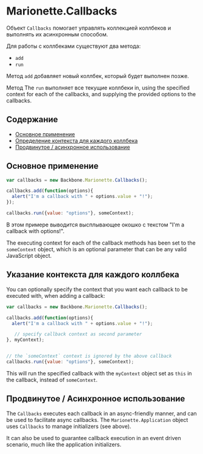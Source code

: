 # Marionette.Callbacks

Объект `Callbacks` помогает управлять коллекцией коллбеков и выполнять их асинхронным способом.

Для работы с коллбеками существуют два метода: 

* `add`
* `run`

Метод `add` добавляет новый коллбек, который будет выполнен позже. 

Метод The `run` выполняет все текущие коллбеки in, using the
specified context for each of the callbacks, and supplying the
provided options to the callbacks.

## Содержание

* [Основное применение](#basic-usage)
* [Определение контекста для каждого коллбека](#specify-context-per-callback)
* [Продвинутое / асинхронное использование](#advanced--async-use)

## Основное применение

```js
var callbacks = new Backbone.Marionette.Callbacks();

callbacks.add(function(options){
  alert("I'm a callback with " + options.value + "!");
});

callbacks.run({value: "options"}, someContext);
```

В этом примере выводится высплывающее окошко с текстом "I'm a callback
with options!".

The executing context for each of the callback methods has been set to the `someContext` object, which is an optional parameter that can be any valid JavaScript object.

## Указание контекста для каждого коллбека

You can optionally specify the context that you want each callback to be
executed with, when adding a callback:

```js
var callbacks = new Backbone.Marionette.Callbacks();

callbacks.add(function(options){
  alert("I'm a callback with " + options.value + "!");

   // specify callback context as second parameter
}, myContext);


// the `someContext` context is ignored by the above callback
callbacks.run({value: "options"}, someContext);
```

This will run the specified callback with the `myContext` object set as
`this` in the callback, instead of `someContext`.

## Продвинутое / Асинхронное использование

The `Callbacks` executes each callback in an async-friendly 
manner, and can be used to facilitate async callbacks. 
The `Marionette.Application` object uses `Callbacks`
to manage initializers (see above). 

It can also be used to guarantee callback execution in an event
driven scenario, much like the application initializers.